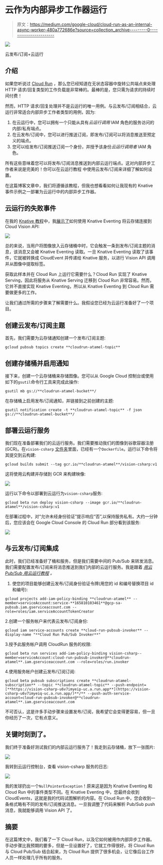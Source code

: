 # 云作为内部异步工作器运行

> 原文：<https://medium.com/google-cloud/cloud-run-as-an-internal-async-worker-480a772686e?source=collection_archive---------0----------------------->

![](img/54557d5ec4989f618b578d9becec3fa8.png)

云发布/订阅+云运行

## 介绍

如果您听说过 [Cloud Run](https://cloud.google.com/run/) ，那么您已经知道在无状态容器中旋转公共端点来处理 HTTP 请求/回复类型的工作负载是非常棒的。最棒的是，您只需为请求的持续时间付费！

然而，HTTP 请求/回复处理并不是云运行的唯一用例。与云发布/订阅相结合，云运行非常适合内部异步工作者类型的用例，因为:

1.  在云运行中，您可以拥有一个只能从具有*云运行调用* IAM 角色的服务访问的内部/私有端点。
2.  在云发布/订阅中，您可以进行推送订阅，即发布/订阅可以将消息推送至预定义的端点。
3.  您可以给发布/订阅推送订阅一个身份，并授予该身份*云运行调用者* IAM 角色。

所有这些意味着您可以将发布/订阅消息推送到内部云运行端点。这对内部异步工作者来说是完美的！你可以在云运行教程 中使用云发布/订阅来详细了解如何设置。

在这篇博客文章中，我们将遵循该教程，但我也想看看如何让我现有的 Knative 事件示例之一部署为云运行中的内部异步工作器。

## 云运行的失败事件

在我的 [Knative 教程](https://github.com/meteatamel/knative-tutorial)中，我[展示了](https://github.com/meteatamel/knative-tutorial/blob/master/docs/08-visioneventing.md)如何使用 Knative Eventing 将云存储连接到 Cloud Vision API:

![](img/5d1244d2250c373f6421b3e22d0dfd45.png)

总的来说，当用户将图像放入云存储桶中时，它会触发一条到发布/订阅主题的消息，该消息又会被 Knative Eventing 读取。一旦 Knative Eventing 读取了该事件，它就被转换成 CloudEvent 并传递给 Knative 服务，以进行 Vision API 调用并从图像中提取标签。

获取此样本并在 Cloud Run 上运行它需要什么？Cloud Run 实现了 Knative Serving，因此将服务从 Knative Serving 迁移到 Cloud Run 非常容易。然而，它并不直接实现 Knative Eventing，所以从 Knative Eventing 到 Cloud Run 需要做更多的工作。

让我们通过所需的步骤来了解需要什么。我假设您已经为云运行准备好了一个项目。

## 创建云发布/订阅主题

首先，我们需要为云存储通知创建一个发布/订阅主题:

```
gcloud pubsub topics create **cloudrun-atamel-topic**
```

## 创建存储桶并启用通知

接下来，创建一个云存储桶来存储图像。您可以从 Google Cloud 控制台或使用如下的`gsutil`命令行工具来完成此操作:

```
gsutil mb gs://**cloudrun-atamel-bucket**/
```

在存储桶上启用发布/订阅通知，并链接到之前创建的主题:

```
gsutil notification create -t **cloudrun-atamel-topic** -f json gs://**cloudrun-atamel-bucket**/
```

## 部署云运行服务

我们现在准备部署我们的云运行服务。我们需要推动我们的图像到谷歌容器注册(GCR)。在`vision-csharp` [文件夹](https://github.com/meteatamel/knative-tutorial/blob/master/eventing/vision-csharp)里面，已经有一个`Dockerfile`。运行以下命令将其提交到云构建:

```
gcloud builds submit --tag gcr.io/**cloudrun-atamel**/vision-csharp:v1
```

这将使用云构建并存储到 GCR 来构建映像:

![](img/fb068a9cdea349f867004d03a3a5704c.png)

运行以下命令以部署到云运行为`vision-csharp`服务:

```
gcloud beta run deploy vision-csharp --image gcr.io/**cloudrun-atamel**/vision-csharp:v1
```

在部署过程中，对“允许未经身份验证”提示响应“否”,以保持服务私有。大约一分钟后，您应该会在 Google Cloud Console 的 Cloud Run 部分看到该服务:

![](img/5f847d6a8a30a9f4a3d7082aeb476aed.png)

## 与云发布/订阅集成

此时，我们已经准备好了桶和服务，但是我们需要中间的 Pub/Sub 来转发消息。我们需要配置发布/订阅来将消息推送到我们内部的云运行服务。我是跟着 [*用云 Pub/Sub 用云运行教程*](https://cloud.google.com/run/docs/tutorials/pubsub) *。*

1.  使您的项目能够创建云发布/订阅身份验证令牌(用您的 id 和编号替换项目 id 和编号):

```
gcloud projects add-iam-policy-binding **cloudrun-atamel** --member=serviceAccount:service-**165810103461**@gcp-sa-pubsub.iam.gserviceaccount.com --role=roles/iam.serviceAccountTokenCreator
```

2.创建一个服务帐户来代表云发布/订阅身份:

```
gcloud iam service-accounts create **cloud-run-pubsub-invoker** --display-name "**Cloud Run Pub/Sub Invoker**"
```

3.授予此服务帐户调用 CloudRun 服务的权限:

```
gcloud beta run services add-iam-policy-binding vision-csharp--member=serviceAccount:cloud-run-pubsub-invoker@**cloudrun-atamel**.iam.gserviceaccount.com --role=roles/run.invoker
```

4.使用服务帐户创建云发布/订阅订阅:

```
gcloud beta pubsub subscriptions create **cloudrun-atamel-subscription** --topic **cloudrun-atamel-topic** --push-endpoint=[**https://vision-csharp-u6v7imyeip-uc.a.run.app**](https://vision-csharp-u6v7imyeiq-uc.a.run.app/)**/** --push-auth-service-account=cloud-run-pubsub-invoker@**cloudrun-atamel**.iam.gserviceaccount.com
```

不可否认，这是许多手动步骤来设置发布/订阅，我希望它会变得更容易，但一旦你经历了一次，它有点意义。

## 关键时刻到了。

我们终于准备好测试我们的内部云运行服务了！我走到云存储桶，放下一张图片:

![](img/719d3e5a4d4a944c870dbbca4da0140f.png)

我转到云运行控制台，查看 vision-csharp 服务的日志:

![](img/b802e94e5bd430919c00a101a7c99129.png)

我的发球扔出一个`NullPointerException`！原来这是因为 Knative Eventing 和 Cloud Run 中的事件类型不同。在 Knative Eventing 中，您最终会收到 CloudEvents，这就是我的代码试图解析的内容。在 Cloud Run 中，您会收到一条格式略有不同的发布/订阅推送消息。一旦我调整了代码来解析 Pub/Sub push 消息，我就能够调用 Vision API 了。

## 摘要

在这篇博文中，我们看了一下 Cloud Run，以及它如何被用作内部异步工作器。手动步骤比我预期的要多，但是一旦设置好了，它就工作得很好。将 Cloud Run 与 Cloud Pub/Sub 结合起来，为 Cloud Run 提供了很多机会，让它像后台工作人员一样处理几乎所有的服务。